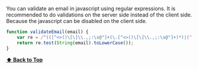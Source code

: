 
  You can validate an email in javascript using regular expressions. It is recommended to do validations on the server side instead of the client side. Because the javascript can be disabled on the client side.

  ```javascript
  function validateEmail(email) {
      var re = /^(([^<>()\[\]\\.,;:\s@"]+(\.[^<>()\[\]\\.,;:\s@"]+)*)|(".+"))@((\[[0-9]{1,3}\.[0-9]{1,3}\.[0-9]{1,3}\.[0-9]{1,3}\])|(([a-zA-Z\-0-9]+\.)+[a-zA-Z]{2,}))$/;
      return re.test(String(email).toLowerCase());
  }
  ```

  **[⬆ Back to Top](#table-of-contents)**
